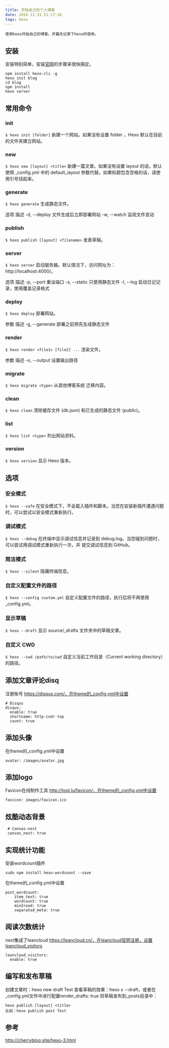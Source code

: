 ```yaml
---
title: 开始自己的个人博客
date: 2016-12-31 21:17:16
tags: hexo
---
```


    使用hexo开始自己的博客。开篇先记录下hexo的使用。
## 安装
安装特别简单，安装[官网](https://hexo.io/zh-cn/)的步骤来很快搞定。
```
npm install hexo-cli -g
hexo init blog
cd blog
npm install
hexo server
```
## 常用命令
### init
``$ hexo init [folder]``
新建一个网站。如果没有设置 folder ，Hexo 默认在目前的文件夹建立网站。

### new
``$ hexo new [layout] <title>``
新建一篇文章。如果没有设置 layout 的话，默认使用 _config.yml 中的 default_layout 参数代替。如果标题包含空格的话，请使用引号括起来。

### generate
``$ hexo generate``
生成静态文件。

选项  描述
-d, --deploy    文件生成后立即部署网站
-w, --watch 监视文件变动
### publish
``$ hexo publish [layout] <filename>``
发表草稿。

### server
``$ hexo server``
启动服务器。默认情况下，访问网址为： http://localhost:4000/。

选项  描述
-p, --port  重设端口
-s, --static    只使用静态文件
-l, --log   启动日记记录，使用覆盖记录格式
### deploy
``$ hexo deploy``
部署网站。

参数  描述
-g, --generate  部署之前预先生成静态文件
### render
``$ hexo render <file1> [file2] ...``
渲染文件。

参数  描述
-o, --output    设置输出路径
### migrate
``$ hexo migrate <type>``
从其他博客系统 迁移内容。

### clean
``$ hexo clean``
清除缓存文件 (db.json) 和已生成的静态文件 (public)。

### list
``$ hexo list <type>``
列出网站资料。

### version
``$ hexo version``
显示 Hexo 版本。

## 选项
### 安全模式
``$ hexo --safe``
在安全模式下，不会载入插件和脚本。当您在安装新插件遭遇问题时，可以尝试以安全模式重新执行。

### 调试模式
``$ hexo --debug``
在终端中显示调试信息并记录到 debug.log。当您碰到问题时，可以尝试用调试模式重新执行一次，并 提交调试信息到 GitHub。

### 简洁模式
``$ hexo --silent``
隐藏终端信息。

### 自定义配置文件的路径
``$ hexo --config custom.yml``
自定义配置文件的路径，执行后将不再使用 _config.yml。

### 显示草稿
``$ hexo --draft``
显示 source/_drafts 文件夹中的草稿文章。

### 自定义 CWD
``$ hexo --cwd /path/to/cwd``
自定义当前工作目录（Current working directory）的路径。

## 添加文章评论disq
注册账号 https://disqus.com/，在theme的_config.yml中设置
```
# Disqus
disqus:
  enable: true
  shortname: http-codr-top
  count: true
```

## 添加头像
在theme的_config.yml中设置
```
avatar: /images/avatar.jpg
```

## 添加logo
Favicon在线制作工具 http://tool.lu/favicon/，在theme的_config.yml中设置

```
favicon: images/favicon.ico
```

## 炫酷动态背景

```
 # Canvas-nest
 canvas_nest: true
```

## 实现统计功能

安装wordcount插件
```
sudo npm install hexo-wordcount --save
```

在theme的_config.yml中设置
```
post_wordcount:
    item_text: true
    wordcount: true
    min2read: true
    separated_meta: true
```

## 阅读次数统计
next集成了leancloud https://leancloud.cn/，在leancloud官网注册，设置leancloud_visitors
```
leancloud_visitors:
  enable: true
```


## 编写和发布草稿
创建文章时：hexo new draft Test
查看草稿的效果：hexo s --draft，或者在 _config.yml文件中进行配置render_drafts: true
将草稿发布到_posts目录中：
```
hexo publish [layout] <title>
比如：hexo publish post Test
```

## 参考
http://cherryblog.site/hexo-3.html

